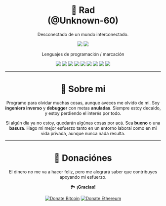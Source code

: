 <div align="center">

# **👤 Rad <br/>(@Unknown-60)**

Desconectado de un mundo interconectado.

![](https://img.shields.io/badge/OS-SlackWare-informational?style=flat&logo=linux&logoColor=lightorange&color=5f7d88)
![](https://img.shields.io/badge/Editor-VSCode-informational?style=flat&logo=atom&logoColor=white&color=35291B)

Lenguajes de programación / marcación

![](https://img.shields.io/badge/C-%2300599C.svg?style=flat&logo=c&logoColor=white)
![](https://img.shields.io/badge/java-%23ED8B00.svg?style=flat&logo=java&logoColor=white)
![](https://img.shields.io/badge/python-3670A0?style=flat&logo=python&logoColor=ffdd54)
![](https://img.shields.io/badge/perl-%2339457E.svg?style=flat&logo=perl&logoColor=white)
![](https://img.shields.io/badge/lua-%232C2D72.svg?style=flat&logo=lua&logoColor=white)
![](https://img.shields.io/badge/TCL-%2300599C.svg?style=flat&logo=apache&logoColor=white)
![](https://img.shields.io/badge/ruby-268BEE?style=flat&logo=ruby&logoColor=white&color=622D2E)
![](https://img.shields.io/badge/html-%23E34F26.svg?style=flat&logo=html5&logoColor=white)
![](https://img.shields.io/badge/javascript-%23323330.svg?style=flat&logo=javascript&logoColor=%23F7DF1E)

<hr>

# 🚀 **Sobre mi**

Programo para olvidar muchas cosas, aunque aveces me olvido de mi.
Soy **ingeniero inverso** y **debugger** con metas **anuladas**.
Siempre estoy decaido, y estoy perdiendo el interés por todo.

Si algún día ya no estoy, quedarán algúnas cosas por acá. Sea **bueno** o una **basura**.
Hago mi mejor esfuerzo tanto en un entorno laboral como en mi vida privada, aunque nunca nada resulta.

<hr>

# 🧧 Donaciónes

El dinero no me va a hacer feliz, pero me alegrará saber que contribuyes apoyando mi esfuerzo.
 
🏞️ **¡Gracias!**

[![Donate Bitcoin](https://img.shields.io/badge/BTC-bc1q7h5y266fx8rpp5hfs773t49gy7hxg66zprm8em-E38B29.svg?style=flat&logo=bitcoin)](https://ptk.dev/img/icons/menu/bitcoin_wallet.png)
[![Donate Ethereum](https://img.shields.io/badge/ETH-0x7B98f9a3EA438Da943374985EBfe633f54c0442F-4E8EE9.svg?style=flat&logo=ethereum)](https://ptk.dev/img/icons/menu/ethereum_wallet.png)

</div>
